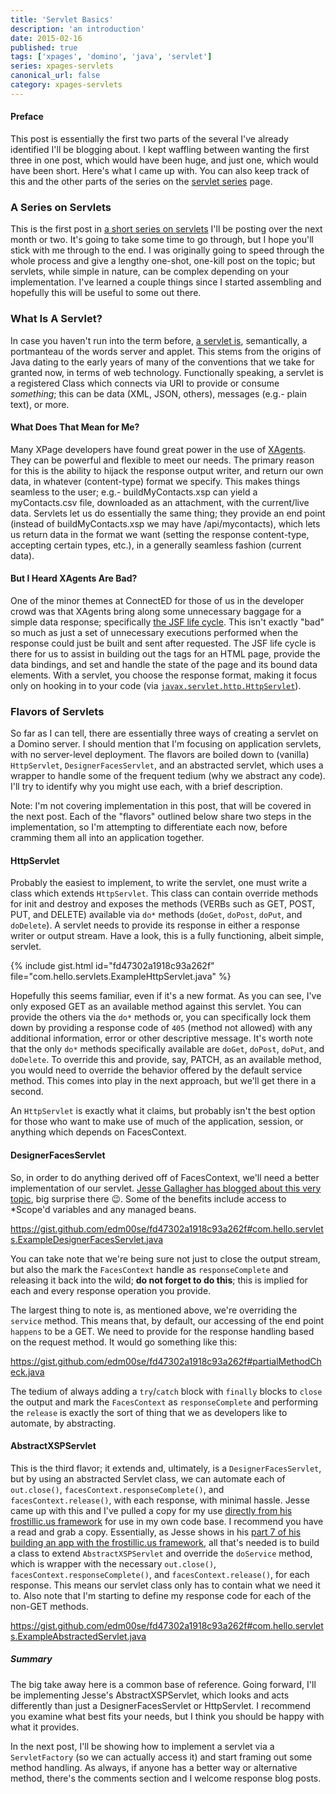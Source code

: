```yaml
---
title: 'Servlet Basics'
description: 'an introduction'
date: 2015-02-16
published: true
tags: ['xpages', 'domino', 'java', 'servlet']
series: xpages-servlets
canonical_url: false
category: xpages-servlets
---
```


<!-- {% include series.html %} -->

#### Preface

This post is essentially the first two parts of the several I've already identified I'll be blogging about. I kept waffling between wanting the first three in one post, which would have been huge, and just one, which would have been short. Here's what I came up with. You can also keep track of this and the other parts of the series on the [servlet series](/servlet-series/) page.

### A Series on Servlets

This is the first post in [a short series on servlets](/servlet-series) I'll be posting over the next month or two. It's going to take some time to go through, but I hope you'll stick with me through to the end. I was originally going to speed through the whole process and give a lengthy one-shot, one-kill post on the topic; but servlets, while simple in nature, can be complex depending on your implementation. I've learned a couple things since I started assembling and hopefully this will be useful to some out there.

### What Is A Servlet?

In case you haven't run into the term before, [a servlet is](https://docs.oracle.com/javaee/5/tutorial/doc/bnafe.html), semantically, a portmanteau of the words server and applet. This stems from the origins of Java dating to the early years of many of the conventions that we take for granted now, in terms of web technology. Functionally speaking, a servlet is a registered Class which connects via URI to provide or consume _something_; this can be data (XML, JSON, others), messages (e.g.- plain text), or more.

#### What Does That Mean for Me?

Many XPage developers have found great power in the use of [XAgents](https://www.wissel.net/blog/d6plinks/shwl-7mgfbn). They can be powerful and flexible to meet our needs. The primary reason for this is the ability to hijack the response output writer, and return our own data, in whatever (content-type) format we specify. This makes things seamless to the user; e.g.- buildMyContacts.xsp can yield a myContacts.csv file, downloaded as an attachment, with the current/live data. Servlets let us do essentially the same thing; they provide an end point (instead of buildMyContacts.xsp we may have /api/mycontacts), which lets us return data in the format we want (setting the response content-type, accepting certain types, etc.), in a generally seamless fashion (current data).

#### But I Heard XAgents Are Bad?

One of the minor themes at ConnectED for those of us in the developer crowd was that XAgents bring along some unnecessary baggage for a simple data response; specifically [the JSF life cycle](//docs.oracle.com/javaee/5/tutorial/doc/bnaqq.html). This isn't exactly "bad" so much as just a set of unnecessary executions performed when the response could just be built and sent after requested. The JSF life cycle is there for us to assist in building out the tags for an HTML page, provide the data bindings, and set and handle the state of the page and its bound data elements. With a servlet, you choose the response format, making it focus only on hooking in to your code (via [`javax.servlet.http.HttpServlet`](https://docs.oracle.com/javaee/5/api/javax/servlet/http/HttpServlet.html)).

### Flavors of Servlets

So far as I can tell, there are essentially three ways of creating a servlet on a Domino server. I should mention that I'm focusing on application servlets, with no server-level deployment. The flavors are boiled down to (vanilla) `HttpServlet`, `DesignerFacesServlet`, and an abstracted servlet, which uses a wrapper to handle some of the frequent tedium (why we abstract any code). I'll try to identify why you might use each, with a brief description.

Note: I'm not covering implementation in this post, that will be covered in the next post. Each of the "flavors" outlined below share two steps in the implementation, so I'm attempting to differentiate each now, before cramming them all into an application together.

#### HttpServlet

Probably the easiest to implement, to write the servlet, one must write a class which extends `HttpServlet`. This class can contain override methods for init and destroy and exposes the methods (VERBs such as GET, POST, PUT, and DELETE) available via `do*` methods (`doGet`, `doPost`, `doPut`, and `doDelete`). A servlet needs to provide its response in either a response writer or output stream. Have a look, this is a fully functioning, albeit simple, servlet.

{% include gist.html id="fd47302a1918c93a262f" file="com.hello.servlets.ExampleHttpServlet.java" %}

Hopefully this seems familiar, even if it's a new format. As you can see, I've only exposed GET as an available method against this servlet. You can provide the others via the `do*` methods or, you can specifically lock them down by providing a response code of `405` (method not allowed) with any additional information, error or other descriptive message. It's worth note that the only `do*` methods specifically available are `doGet`, `doPost`, `doPut`, and `doDelete`. To override this and provide, say, PATCH, as an available method, you would need to override the behavior offered by the default service method. This comes into play in the next approach, but we'll get there in a second.

An `HttpServlet` is exactly what it claims, but probably isn't the best option for those who want to make use of much of the application, session, or anything which depends on FacesContext.

#### DesignerFacesServlet

So, in order to do anything derived off of FacesContext, we'll need a better implementation of our servlet. [Jesse Gallagher has blogged about this very topic](//frostillic.us/blog/posts/159496067A27FD3585257A70005E7BC1), big surprise there 😉. Some of the benefits include access to *Scope'd variables and any managed beans.

https://gist.github.com/edm00se/fd47302a1918c93a262f#com.hello.servlets.ExampleDesignerFacesServlet.java

You can take note that we're being sure not just to close the output stream, but also the mark the `FacesContext` handle as `responseComplete` and releasing it back into the wild; **do not forget to do this**; this is implied for each and every response operation you provide.

The largest thing to note is, as mentioned above, we're overriding the `service` method. This means that, by default, our accessing of the end point `happens` to be a GET. We need to provide for the response handling based on the request method. It would go something like this:

https://gist.github.com/edm00se/fd47302a1918c93a262f#partialMethodCheck.java

The tedium of always adding a `try`/`catch` block with `finally` blocks to `close` the output and mark the `FacesContext` as `responseComplete` and performing the `release` is exactly the sort of thing that we as developers like to automate, by abstracting.

#### AbstractXSPServlet

This is the third flavor; it extends and, ultimately, is a `DesignerFacesServlet`, but by using an abstracted Servlet class, we can automate each of `out.close()`, `facesContext.responseComplete()`, and `facesContext.release()`, with each response, with minimal hassle. Jesse came up with this and I've pulled a copy for my use [directly from his frostillic.us framework](//github.com/jesse-gallagher/XPages-Scaffolding/blob/master/frostillicus.framework.plugin/src/frostillicus/xsp/servlet/AbstractXSPServlet.java) for use in my own code base. I recommend you have a read and grab a copy. Essentially, as Jesse shows in his [part 7 of his building an app with the frostillic.us framework](//frostillic.us/blog/posts/D815DC7ED059395885257D6B00001006), all that's needed is to build a class to extend `AbstractXSPServlet` and override the `doService` method, which is wrapper with the necessary `out.close()`, `facesContext.responseComplete()`, and `facesContext.release()`, for each response. This means our servlet class only has to contain what we need it to. Also note that I'm starting to define my response code for each of the non-GET methods.

https://gist.github.com/edm00se/fd47302a1918c93a262f#com.hello.servlets.ExampleAbstractedServlet.java

##### Summary

The big take away here is a common base of reference. Going forward, I'll be implementing Jesse's AbstractXSPServlet, which looks and acts differently than just a DesignerFacesServlet or HttpServlet. I recommend you examine what best fits your needs, but I think you should be happy with what it provides.

In the next post, I'll be showing how to implement a servlet via a `ServletFactory` (so we can actually access it) and start framing out some method handling. As always, if anyone has a better way or alternative method, there's the comments section and I welcome response blog posts.
